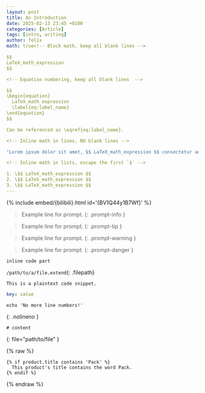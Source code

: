 ```yaml
---
layout: post
title: An Introduction
date: 2025-02-13 23:45 +0100
categories: [Article]
tags: [intro, writing]
author: felix
math: true<!-- Block math, keep all blank lines -->

$$
LaTeX_math_expression
$$

<!-- Equation numbering, keep all blank lines  -->

$$
\begin{equation}
  LaTeX_math_expression
  \label{eq:label_name}
\end{equation}
$$

Can be referenced as \eqref{eq:label_name}.

<!-- Inline math in lines, NO blank lines -->

"Lorem ipsum dolor sit amet, $$ LaTeX_math_expression $$ consectetur adipiscing elit."

<!-- Inline math in lists, escape the first `$` -->

1. \$$ LaTeX_math_expression $$
2. \$$ LaTeX_math_expression $$
3. \$$ LaTeX_math_expression $$
---
```


{% include embed/{bilibili}.html id='{BV1Q44y1B7Wf}' %}

> Example line for prompt.
{: .prompt-info }

> Example line for prompt.
{: .prompt-tip }

> Example line for prompt.
{: .prompt-warning }

> Example line for prompt.
{: .prompt-danger }

`inline code part`

`/path/to/a/file.extend`{: .filepath}

```
This is a plaintext code snippet.
```

```yaml
key: value
```

```shell
echo 'No more line numbers!'
```
{: .nolineno }

```shell
# content
```
{: file="path/to/file" }

{% raw %}
```liquid
{% if product.title contains 'Pack' %}
  This product's title contains the word Pack.
{% endif %}
```
{% endraw %}

